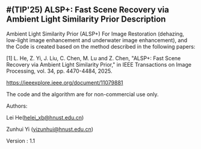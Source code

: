 #(TIP'25) ALSP+: Fast Scene Recovery via Ambient Light Similarity Prior
Description
-----
Ambient Light Similarity Prior (ALSP+) For Image Restoration (dehazing, low-light image enhancement and underwater image enhancement), and the Code is created based on the method described in the following papers: 

[1] L. He, Z. Yi, J. Liu, C. Chen, M. Lu and Z. Chen, "ALSP+: Fast Scene Recovery via Ambient Light Similarity Prior," in IEEE Transactions on Image Processing, vol. 34, pp. 4470-4484, 2025. 

https://ieeexplore.ieee.org/document/11079881

The code and the algorithm are for non-commercial use only. 

Authors: 

Lei He(helei_xb@hnust.edu.cn)

Zunhui Yi (yizunhui@hnust.edu.cn)
        

Version : 1.1 
